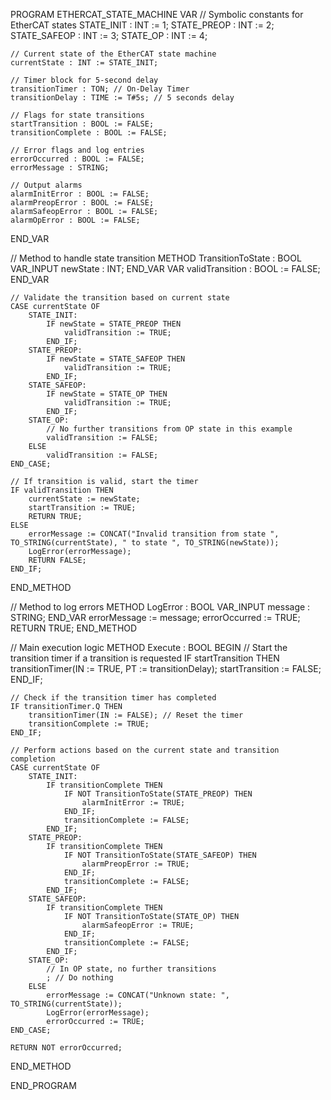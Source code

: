 PROGRAM ETHERCAT_STATE_MACHINE
VAR
    // Symbolic constants for EtherCAT states
    STATE_INIT : INT := 1;
    STATE_PREOP : INT := 2;
    STATE_SAFEOP : INT := 3;
    STATE_OP : INT := 4;

    // Current state of the EtherCAT state machine
    currentState : INT := STATE_INIT;

    // Timer block for 5-second delay
    transitionTimer : TON; // On-Delay Timer
    transitionDelay : TIME := T#5s; // 5 seconds delay

    // Flags for state transitions
    startTransition : BOOL := FALSE;
    transitionComplete : BOOL := FALSE;

    // Error flags and log entries
    errorOccurred : BOOL := FALSE;
    errorMessage : STRING;

    // Output alarms
    alarmInitError : BOOL := FALSE;
    alarmPreopError : BOOL := FALSE;
    alarmSafeopError : BOOL := FALSE;
    alarmOpError : BOOL := FALSE;
END_VAR

// Method to handle state transition
METHOD TransitionToState : BOOL
VAR_INPUT
    newState : INT;
END_VAR
VAR
    validTransition : BOOL := FALSE;
END_VAR

    // Validate the transition based on current state
    CASE currentState OF
        STATE_INIT:
            IF newState = STATE_PREOP THEN
                validTransition := TRUE;
            END_IF;
        STATE_PREOP:
            IF newState = STATE_SAFEOP THEN
                validTransition := TRUE;
            END_IF;
        STATE_SAFEOP:
            IF newState = STATE_OP THEN
                validTransition := TRUE;
            END_IF;
        STATE_OP:
            // No further transitions from OP state in this example
            validTransition := FALSE;
        ELSE
            validTransition := FALSE;
    END_CASE;

    // If transition is valid, start the timer
    IF validTransition THEN
        currentState := newState;
        startTransition := TRUE;
        RETURN TRUE;
    ELSE
        errorMessage := CONCAT("Invalid transition from state ", TO_STRING(currentState), " to state ", TO_STRING(newState));
        LogError(errorMessage);
        RETURN FALSE;
    END_IF;
END_METHOD

// Method to log errors
METHOD LogError : BOOL
VAR_INPUT
    message : STRING;
END_VAR
    errorMessage := message;
    errorOccurred := TRUE;
    RETURN TRUE;
END_METHOD

// Main execution logic
METHOD Execute : BOOL
BEGIN
    // Start the transition timer if a transition is requested
    IF startTransition THEN
        transitionTimer(IN := TRUE, PT := transitionDelay);
        startTransition := FALSE;
    END_IF;

    // Check if the transition timer has completed
    IF transitionTimer.Q THEN
        transitionTimer(IN := FALSE); // Reset the timer
        transitionComplete := TRUE;
    END_IF;

    // Perform actions based on the current state and transition completion
    CASE currentState OF
        STATE_INIT:
            IF transitionComplete THEN
                IF NOT TransitionToState(STATE_PREOP) THEN
                    alarmInitError := TRUE;
                END_IF;
                transitionComplete := FALSE;
            END_IF;
        STATE_PREOP:
            IF transitionComplete THEN
                IF NOT TransitionToState(STATE_SAFEOP) THEN
                    alarmPreopError := TRUE;
                END_IF;
                transitionComplete := FALSE;
            END_IF;
        STATE_SAFEOP:
            IF transitionComplete THEN
                IF NOT TransitionToState(STATE_OP) THEN
                    alarmSafeopError := TRUE;
                END_IF;
                transitionComplete := FALSE;
            END_IF;
        STATE_OP:
            // In OP state, no further transitions
            ; // Do nothing
        ELSE
            errorMessage := CONCAT("Unknown state: ", TO_STRING(currentState));
            LogError(errorMessage);
            errorOccurred := TRUE;
    END_CASE;

    RETURN NOT errorOccurred;
END_METHOD

END_PROGRAM
